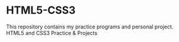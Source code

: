 # HTML5-CSS3

This repository contains my practice programs and personal project.
HTML5 and CSS3 Practice &amp; Projects
